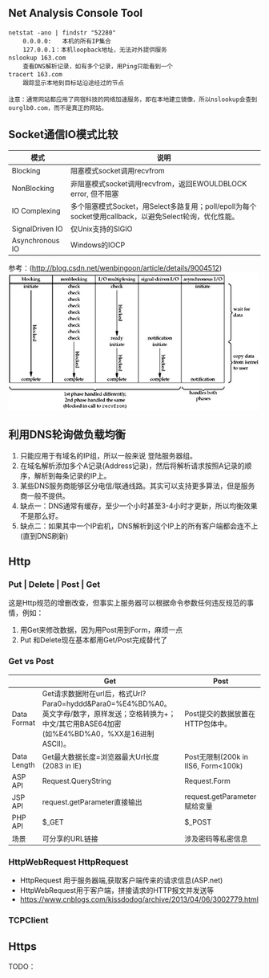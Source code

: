 ## Net Analysis Console Tool
    netstat -ano | findstr "52280"    
        0.0.0.0:   本机的所有IP集合
        127.0.0.1：本机loopback地址，无法对外提供服务
    nslookup 163.com
        查看DNS解析记录，如有多个记录，用Ping只能看到一个
    tracert 163.com
        跟踪显示本地到目标站沿途经过的节点

    注意：通常网站都应用了网宿科技的网络加速服务，即在本地建立镜像，所以nslookup会查到ourglb0.com，而不是真正的网站。

## Socket通信IO模式比较
|模式|说明|
|----|----|
|Blocking| 阻塞模式socket调用recvfrom
|NonBlocking| 非阻塞模式socket调用recvfrom，返回EWOULDBLOCK error, 但不阻塞
|IO Complexing| 多个阻塞模式Socket，用Select多路复用；poll/epoll为每个socket使用callback，以避免Select轮询，优化性能。
|SignalDriven IO| 仅Unix支持的SIGIO
|Asynchronous IO| Windows的IOCP
参考：(http://blog.csdn.net/wenbingoon/article/details/9004512)
![Comparation of 5 Net IO Modes](files/net5modes.jpg)

## 利用DNS轮询做负载均衡
1. 只能应用于有域名的IP组，所以一般来说 登陆服务器组。
2. 在域名解析添加多个A记录(Address记录)，然后将解析请求按照A记录的顺序，解析到每条记录的IP上。
3. 某些DNS服务商能够区分电信/联通线路。其实可以支持更多算法，但是服务商一般不提供。
4. 缺点一：DNS通常有缓存，至少一个小时甚至3-4小时才更新，所以均衡效果不是那么好。
5. 缺点二：如果其中一个IP宕机，DNS解析到这个IP上的所有客户端都会连不上(直到DNS刷新)

## Http
### Put | Delete | Post | Get
这是Http规范的增删改查，但事实上服务器可以根据命令参数任何违反规范的事情，例如：
1. 用Get来修改数据，因为用Post用到Form，麻烦一点
2. Put 和Delete现在基本都用Get/Post完成替代了
### Get vs Post
| |Get|Post|
|-|---|----|
|Data Format|Get请求数据附在url后，格式Url?Para0=hyddd&Para0=%E4%BD%A0。英文字母/数字，原样发送；空格转换为+；中文/其它用BASE64加密(如%E4%BD%A0，%XX是16进制ASCII)。|Post提交的数据放置在HTTP包体中。|
|Data Length|Get最大数据长度=浏览器最大Url长度(2083 in IE) | Post无限制(200k in IIS6, Form<100k)|
|ASP API | Request.QueryString | Request.Form |
|JSP API | request.getParameter直接输出|request.getParameter赋给变量 |
|PHP API | $_GET | $_POST |
|场景|可分享的URL链接|涉及密码等私密信息|
### HttpWebRequest HttpRequest
- HttpRequest 用于服务器端,获取客户端传来的请求信息(ASP.net)
- HttpWebRequest用于客户端，拼接请求的HTTP报文并发送等
- https://www.cnblogs.com/kissdodog/archive/2013/04/06/3002779.html
### TCPClient

## Https
TODO：


